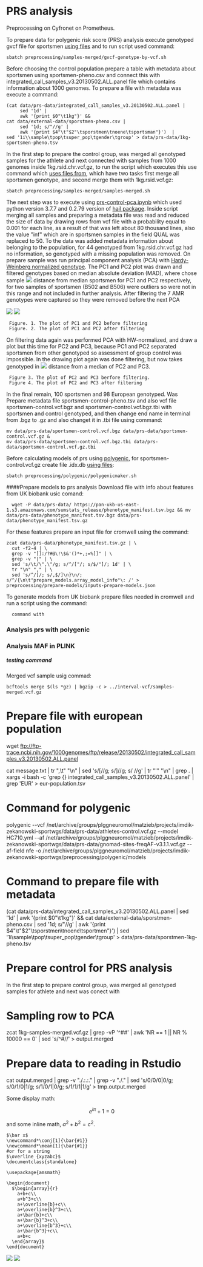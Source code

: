 # PRS analysis
Preprocessing on Cyfronet on Prometheus.

To prepare data for polygenic risk score (PRS) analysis execute genotyped gvcf file for sportsmen [using files](https://github.com/ippas/imdik-zekanowski-sportwgs/tree/master/preprocessing) and to run script used command:

```
sbatch preprocessing/samples-merged/gvcf-genotype-by-vcf.sh
```

Before choosing the control population prepare a table with metadata about sportsmen using sportsmen-pheno.csv and connect this with integrated_call_samples_v3.20130502.ALL.panel file which contains information about 1000 genomes. To prepare a file with metadata was execute a command:

```
(cat data/prs-data/integrated_call_samples_v3.20130502.ALL.panel | 
     sed '1d' | 
     awk '{print $0"\t1kg"}' && 
cat data/external-data/sporstmen-pheno.csv | 
     sed '1d; s/"//g' | 
     awk '{print $4"\t"$2"\tsporstmen\tnoene\tsportsman"}')  | 
sed '1i\\sample\tpop\tsuper_pop\tgender\tgroup' > data/prs-data/1kg-sportsmen-pheno.tsv

```
In the first step to prepare the control group, was merged all genotyped samples for the athlete and next connected with samples from 1000 genomes inside 1kg.rsid.chr.vcf.gz, to run the script which executes this use command which [uses files from](https://github.com/ippas/imdik-zekanowski-sportwgs/tree/master/preprocessing), which have two tasks first merge all sportsmen genotype, and second merge them with 1kg.rsid.vcf.gz:

```
sbatch preprocessing/samples-merged/samples-merged.sh
```

The next step was to execute using [prs-control-pca.ipynb]() which used python version 3.7.7 and 0.2.79 version of [hail package](https://hail.is/). Inside script merging all samples and preparing a metadata file was read and reduced the size of data by drawing rows from vcf file with a probability equal to 0.001 for each line, as a result of that was left about 80 thousand lines, also the value "inf" which are in sportsmen samples in the field QUAL was replaced to 50. To the data was added metadata information about belonging to the population, for 44 genotyped from 1kg.rsid.chr.vcf.gz had no information, so genotyped with a missing population was removed. On prepare sample was run principal component analysis (PCA) with  [Hardy-Weinberg normalized genotype](https://hail.is/docs/0.2/methods/genetics.html#hail.methods.hwe_normalized_pca). The PC1 and PC2 plot was drawn and filtered genotypes based on median absolute deviation (MAD), where chose sample <img src="https://render.githubusercontent.com/render/math?math=\pm6MAD"> distance from median sportsmen for PC1 and PC2 respectively, for two samples of sportsmen (B502 and B506) were outliers so were not in this range and not included in further analysis. After filtering the 7 AMR genotypes were captured so they were removed before the next PCA

 <img src="https://latex.codecogs.com/svg.latex?\Large&space;MAD=median(|X_{i}-\tilde{X}|)">
 <img src="https://render.githubusercontent.com/render/math?math=\tilde{X}=median(X)">

     Figure. 1. The plot of PC1 and PC2 before filtering
     Figure. 2. The plot of PC1 and PC2 after filtering

On filtering data again was performed PCA with HW-normalized, and draw a plot but this time for PC2 and PC3, because PC1 and PC2 separated sportsmen from other genotyped so assessment of group control was impossible. In the drawing plot again was done filtering, but now takes genotyped in <img src="https://render.githubusercontent.com/render/math?math=\pm5MAD"> distance from a median of PC2 and PC3.

     Figure 3. The plot of PC2 and PC3 berfore filtering.
     Figure 4. The plot of PC2 and PC3 after filtering

In the final remain, 100 sportsmen and 98 European genotyped. Was Prepare metadata file sportsmen-control-pheno.tsv and also vcf file sportsmen-control.vcf.bgz and sportsmen-control.vcf.bgz.tbi with sportsmen and control genotyped, and then change end name in terminal from .bgz to .gz and also changet it in .tbi file using command:

```
mv data/prs-data/sportsmen-control.vcf.bgz data/prs-data/sportsmen-control.vcf.gz &
mv data/prs-data/sportsmen-control.vcf.bgz.tbi data/prs-data/sportsmen-control.vcf.gz.tbi 
```

Before calculating models of prs using [polygenic](https://github.com/intelliseq/polygenic), for sportsmen-control.vcf.gz create file .idx.db [using files](https://github.com/ippas/imdik-zekanowski-sportwgs/tree/master/preprocessing/polygenic):

```
sbatch preprocessing/polygenic/polygenicmaker.sh
```
####Prepare models to prs analysis
Download file with info about features from UK biobank usic comand:
```
  wget -P data/prs-data/ https://pan-ukb-us-east-1.s3.amazonaws.com/sumstats_release/phenotype_manifest.tsv.bgz && mv data/prs-data/phenotype_manifest.tsv.bgz data/prs-data/phenotype_manifest.tsv.gz 
```

For these features prepare an input file for cromwell using the command:
```
zcat data/prs-data/phenotype_manifest.tsv.gz | \
  cut -f2-4 | \
  grep -v "[]:/?#@\!\$&'()*+,;=%[]" | \
  grep -v "|" | \
  sed 's/\t/\",\"/g; s/^/["/; s/$/"]/; 1d' | \
  tr "\n" "," | \
  sed 's/^/[/; s/,$/]\n}\n/; s/^/{\n\t"prepare_models.array_model_info"\: /' > preprocessing/prepare-models/inputs-prepare-models.json
```

To generate models from UK biobank prepare files needed in cromwell and run a script using the command:
```
  command with 
```

### Analysis prs with polygenic



### Analysis MAF in PLINK


##### testing command
Merged vcf sample usig commad:
```
bcftools merge $(ls *gz) | bgzip -c > ../interval-vcf/samples-merged.vcf.gz
```


# Prepare file with european population
wget ftp://ftp-trace.ncbi.nih.gov/1000genomes/ftp/release/20130502/integrated_call_samples_v3.20130502.ALL.panel

cat message.txt | tr ",\t" "\n"  | sed 's/\[//g; s/\]//g; s/ //g' | tr "'" "\n" | grep . | xargs -i bash -c 'grep {} integrated_call_samples_v3.20130502.ALL.panel' | grep 'EUR' > eur-population.tsv

# Command for polygenic
polygenic --vcf /net/archive/groups/plggneuromol/matzieb/projects/imdik-zekanowski-sportwgs/data/prs-data/athletes-control.vcf.gz --model HC710.yml --af /net/archive/groups/plggneuromol/matzieb/projects/imdik-zekanowski-sportwgs/data/prs-data/gnomad-sites-freqAF-v3.1.1.vcf.gz --af-field nfe -o /net/archive/groups/plggneuromol/matzieb/projects/imdik-zekanowski-sportwgs/preprocessing/polygenic/models

# Command to prepare file with metadata
(cat data/prs-data/integrated_call_samples_v3.20130502.ALL.panel | sed '1d' |  awk '{print $0"\t1kg"}' && cat data/external-data/sporstmen-pheno.csv | sed '1d; s/"//g' | awk '{print $4"\t"$2"\tsporstmen\tnoene\tsportmen"}')  | sed '1i\\sample\tpop\tsuper_pop\tgender\tgroup' > data/prs-data/sporstmen-1kg-pheno.tsv



# Prepare control for PRS analysis
In the first step to prepare control group, was merged all genotyped samples for athlete and next was conect with 
# Sampling row to PCA
zcat 1kg-samples-merged.vcf.gz | grep -vP '^##' | awk 'NR == 1 || NR % 10000 == 0' | sed 's/^#//' > output.merged

# Prepare data to reading in Rstudio

cat output.merged | grep -v "\./\.\:\.\:\." | grep -v "\./\." | sed 's/0\/0/0|0/g; s/0\/1/0|1/g; s/1\/0/1|0/g; s/1\/1/1|1/g' > tmp.output.merged

Some display math:
```math
e^{i\pi} + 1 = 0
```
and some inline math, $`a^2 + b^2 = c^2`$.
```
$\bar x$   
\newcommand*\conj[1]{\bar{#1}}
\newcommand*\mean[1]{\bar{#1}}
#or for a string   
$\overline {xyzabc}$   
\documentclass{standalone}

\usepackage{amsmath}

\begin{document}
  $\begin{array}{r}
    a+b+c\\
    a+b^3+c\\
    a+\overline{b}+c\\
    a+\overline{b}^3+c\\
    a+\bar{b}+c\\
    a+\bar{b}^3+c\\
    a+\overline{b^3}+c\\
    a+\bar{b^3}+c\\
    a+b+c
  \end{array}$
\end{document}
```

<img src="https://render.githubusercontent.com/render/math?math=\tilde X">
<img src="https://render.githubusercontent.com/render/math?math=\pm ">
